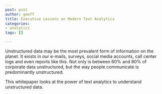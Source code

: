 ```yaml
---
post: post
author: geoff
title: Executive Lessons on Modern Text Analytics
categories:
- analytics
tags: []

---
```

Unstructured data may be the most prevalent form of information on the planet. It exists in our e-mails, surveys, social media accounts, call center logs and even reports like this. Not only is between 60% and 80% of corporate data unstructured, but the way people communicate is predominantly unstructured.

This whitepaper looks at the power of text analytics to understand unstructured data.
